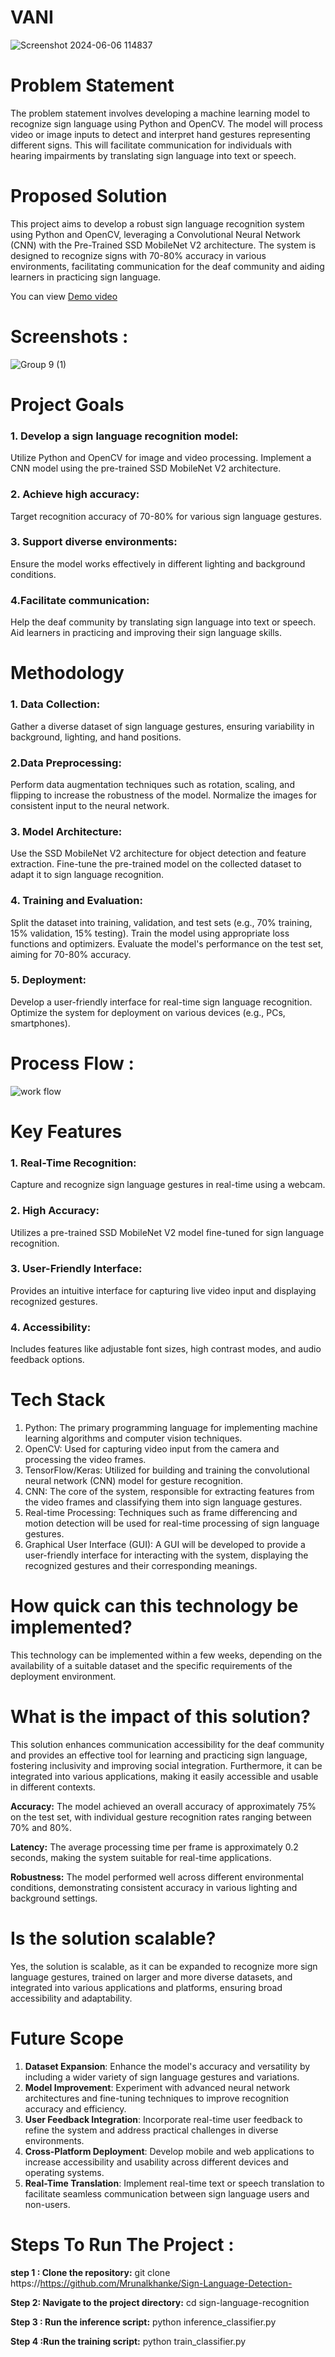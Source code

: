  # VANI 
![Screenshot 2024-06-06 114837](https://github.com/Mrunalkhanke/Sign-Language-Detection-/assets/136327297/00526f79-18d0-42df-b4bb-7c0c301d2f2f)

# Problem Statement 
The problem statement involves developing a machine learning model to recognize sign language using Python and OpenCV. The model will process video or image inputs to detect and interpret hand gestures representing different signs. This will facilitate communication for individuals with hearing impairments by translating sign language into text or speech.

# Proposed Solution 
This project aims to develop a robust sign language recognition system using Python and OpenCV, leveraging a Convolutional Neural Network (CNN) with the Pre-Trained SSD MobileNet V2 architecture. 
The system is designed to recognize signs with 70-80% accuracy in various environments, facilitating communication for the deaf community and aiding learners in practicing sign language.

You can view [Demo video](https://drive.google.com/file/d/1FGzaVH7WWBe-hBcguFbSeC0x8rzJFwiV/view?usp=drive_link)
# Screenshots :
![Group 9 (1)](https://github.com/Mrunalkhanke/Sign-Language-Detection-/assets/136327297/4163b208-269e-4ca3-8712-45ce65398c77)

# Project Goals

### 1. Develop a sign language recognition model:
Utilize Python and OpenCV for image and video processing.
Implement a CNN model using the pre-trained SSD MobileNet V2 architecture.
### 2. Achieve high accuracy:
Target recognition accuracy of 70-80% for various sign language gestures.
### 3. Support diverse environments:
Ensure the model works effectively in different lighting and background conditions.
### 4.Facilitate communication:
Help the deaf community by translating sign language into text or speech.
Aid learners in practicing and improving their sign language skills.

# Methodology

### 1. Data Collection:
Gather a diverse dataset of sign language gestures, ensuring variability in background, lighting, and hand positions.
### 2.Data Preprocessing:
Perform data augmentation techniques such as rotation, scaling, and flipping to increase the robustness of the model.
Normalize the images for consistent input to the neural network.
### 3. Model Architecture:
Use the SSD MobileNet V2 architecture for object detection and feature extraction.
Fine-tune the pre-trained model on the collected dataset to adapt it to sign language recognition.
### 4. Training and Evaluation:
Split the dataset into training, validation, and test sets (e.g., 70% training, 15% validation, 15% testing).
Train the model using appropriate loss functions and optimizers.
Evaluate the model's performance on the test set, aiming for 70-80% accuracy.
### 5. Deployment:
Develop a user-friendly interface for real-time sign language recognition.
Optimize the system for deployment on various devices (e.g., PCs, smartphones).

# Process Flow : 
![work flow](https://github.com/Mrunalkhanke/Sign-Language-Detection-/assets/136327297/cd49602a-10b6-4f57-ab1a-b02c583211cc)


#  Key Features
### 1. Real-Time Recognition:  
Capture and recognize sign language gestures in real-time using a webcam.
### 2. High Accuracy:
Utilizes a pre-trained SSD MobileNet V2 model fine-tuned for sign language recognition.
### 3. User-Friendly Interface: 
Provides an intuitive interface for capturing live video input and displaying recognized gestures.
### 4. Accessibility: 
Includes features like adjustable font sizes, high contrast modes, and audio feedback options.

# Tech Stack 
1.  Python: The primary programming language for implementing machine learning algorithms and computer vision techniques.
2.  OpenCV: Used for capturing video input from the camera and processing the video frames.
3. TensorFlow/Keras: Utilized for building and training the convolutional neural network (CNN) model for gesture recognition.
4. CNN: The core of the system, responsible for extracting features from the video frames and classifying them into sign language gestures.
5. Real-time Processing: Techniques such as frame differencing and motion detection will be used for real-time processing of sign language gestures.
6. Graphical User Interface (GUI): A GUI will be developed to provide a user-friendly interface for interacting with the system, displaying the recognized gestures and their corresponding meanings.

# How quick can this technology be implemented?
This technology can be implemented within a few weeks, depending on the availability of a suitable dataset and the specific requirements of the deployment environment.

# What is the impact of this solution?
This solution enhances communication accessibility for the deaf community and provides an effective tool for learning and practicing sign language, fostering inclusivity and improving social integration. Furthermore, it can be integrated into various applications, making it easily accessible and usable in different contexts.

**Accuracy:** The model achieved an overall accuracy of approximately 75% on the test set, with individual gesture recognition rates ranging between 70% and 80%.

**Latency:** The average processing time per frame is approximately 0.2 seconds, making the system suitable for real-time applications.

**Robustness:** The model performed well across different environmental conditions, demonstrating consistent accuracy in various lighting and background settings.

# Is the solution scalable?
Yes, the solution is scalable, as it can be expanded to recognize more sign language gestures, trained on larger and more diverse datasets, and integrated into various applications and platforms, ensuring broad accessibility and adaptability.

# Future Scope
1. **Dataset Expansion**: Enhance the model's accuracy and versatility by including a wider variety of sign language gestures and variations.
2. **Model Improvement**: Experiment with advanced neural network architectures and fine-tuning techniques to improve recognition accuracy and efficiency.
3. **User Feedback Integration**: Incorporate real-time user feedback to refine the system and address practical challenges in diverse environments.
4. **Cross-Platform Deployment**: Develop mobile and web applications to increase accessibility and usability across different devices and operating systems.
5. **Real-Time Translation**: Implement real-time text or speech translation to facilitate seamless communication between sign language users and non-users.
  
# Steps To Run The Project : 
 **step 1 : Clone the repository:**
 git clone https://https://github.com/Mrunalkhanke/Sign-Language-Detection-

 **Step 2: Navigate to the project directory:**
 cd sign-language-recognition

**Step 3 : Run the inference script:**
python inference_classifier.py

**Step 4 :Run the training script:** 
python train_classifier.py









